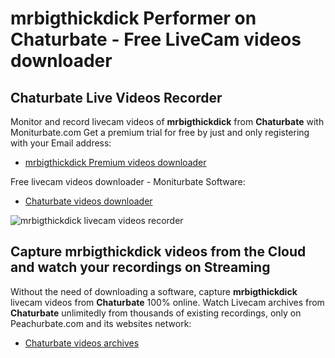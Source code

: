 # mrbigthickdick Performer on Chaturbate - Free LiveCam videos downloader

## Chaturbate Live Videos Recorder

Monitor and record livecam videos of **mrbigthickdick** from **Chaturbate** with Moniturbate.com
Get a premium trial for free by just and only registering with your Email address:
* [mrbigthickdick Premium videos downloader](https://moniturbate.com/request-demo-licence-key.html)

Free livecam videos downloader - Moniturbate Software:
* [Chaturbate videos downloader](https://moniturbate.com/moniturbate-download-software.html)

![mrbigthickdick livecam videos recorder](https://peachurnet.com/templates/moniturbate-software.png)


## Capture mrbigthickdick videos from the Cloud and watch your recordings on Streaming

Without the need of downloading a software, capture **mrbigthickdick** livecam videos from **Chaturbate** 100% online.
Watch Livecam archives from **Chaturbate** unlimitedly from thousands of existing recordings, only on Peachurbate.com and its websites network:
* [Chaturbate videos archives](https://peachurnet.com/)